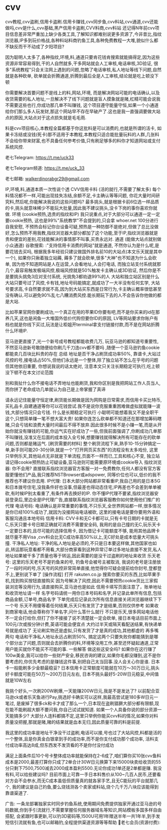 # cvv
cvv教程,cvv盗刷,信用卡盗刷.信用卡赚钱,cvv同步鱼,cvv料站,cvv通道,cvv还能做吗,cvv是什么,cvv基础,黑产信用卡盗刷,CVV料商,cvv料站
还记得N年前cvv项目信息差非常严重加上缺少各类工具,了解知识都难别说更多资源了,今非昔比,指纹浏览器,IP多到玩价格战,各种料站料商钓鱼工具,各种免费教程一大堆,貌似什么都不缺反而干不动成了夕阳项目?

因为聪明人太多了,各种指纹,环境,料,通道只要肯花钱肯搜索就能搞得定,因为这些资源非常容易得到,干的人自然就多,干多网站就会人工审核,电话审核,3D验证, 很多"系统教程"只会关注网上遇到的问题,忽略了电话审核,私人地址等线下问题,自然就是各种砍单, 砍单就会折腾通道,折腾到最后全是人工审核,结论就是吃上顿没下顿

你需要解决首要问题不是线上的料,网站,环境, 而是解决网站可能的电话确认,以及收货需要的私人地址,一旦解决不了线下问题就是盲人摸象就是赌,杠精可能会说我不需要这些也行,你成功那几单不叫赚钱, 这个项目遵守能量守恒,如果一个小通道给你们那么多人玩发财,那这个网站早不存在早破产了.这也是我一直强调要做大站点的原因,大站点对于这点损失就是毛毛雨.

料是cvv项目核心,本教程全篇都基于你这批料是可以消费的,也就是所谓的活卡, 如果卡冻结或没钱(死卡)那不适用于本教程,本教程只适合能批量玩料的人群,几张料不会给你带来财富,也不具备任何参考价值,只有刷足够多的料你才知道网站或支付系统风控.

老七Telegram: https://t.me/uck33

老七Telegram频道: https://t.me/uck_33

老七邮箱: walkerdinorabgr29@gmail.com

IP,环境,料,通道本质一次性说个透
CVV信用卡料  (活的就行,不需要了解太多)
每个料情况都不一样,可能出现挂失冻结,余额不足,卡主确认等等问题, 你花大量时间研究料,然后呢,你能解决我说的这些问题吗? 最多挑头,就是根据卡前6位选一样品质的卡,挑头就意味稀少不能玩大批量,因此我不建议挑头,没卡下岗的事你喜欢你就做.
环境 (cookie预热,选贵的指纹和IP)
我只说重点,对于大部分可以通道一定一定要cookie预热, 这也是99%"系统教学"不会提到的,只会拿 whoer.net 100分进行自我安慰, 不预热会标记你台设备可疑,预热是一种防御不是绝对,但做了总比没做好,怎么预热不用我教,指纹浏览器大部分都加了这个功能,至于IP,指纹浏览器就是贵和便宜的差别,花钱能解决的事情那不叫事,买贵永远对.
通道 (能做大站点就别做小众通道)
谷歌搜索: :"支持信用卡消费的网站"就是通道, 不然你认为是什么呢,是要花钱去买吗, 根据我多年经验只建议做国外排名前10的大站点(本文乐天就是其中一个), 如果你只揪着独立站薅, 薅多了就会砍单,很多"大神"也不知道为什么会砍单, 因为他不知道网站是人在运营,人会看地址,人会打电话, 而独立站支付系统就那几个,最容易触发极端风控,极端风控就是50%触发卡主确认或3D验证,   然后你是不是要挑头挑免3应对支付系统, 光挑免3都劝退99%的人
大站和独立站区别是什么
大站只要号过了风控,卡有钱,地址号码能搞定,就成功了一大半没有任何玄学, 大站号要求高,卡自然要求就不高,因为到大站买东西是日常行为,卡主确认概率很低甚至没有确认.可以避免90%乱七八糟消费风控.能长期玩下去的人不会告诉你他做的都是大站.

比如苹果官网你要刷成功,一个真正在用的苹果ID你要有吧,而不是你买来的id在那养几天,这也是闲鱼一大堆国外低价代购但要你ID的原因, LV等网站要求你账户有档也就是你线下买过,玩法是让柜姐开terminal拿支付链接付款,而不是在网站折腾什么环境IP.

亚马逊更直接了,光一个新号成号教程都能收费几万, 玩亚马逊的都知道号重要性,不然亚马逊新号敢随便给你刷几千刀连cvv都不要吗 ,随便一个亚马逊钓鱼cookie都能卖几百块比料贵的存在
总结
地址是否干净占刷货成功率50%, 靠谱卡,大站过风控的号,接电话占50%,但他们永远是一个整体,除了独立站不怎么在乎号的问题但其他依旧重要, 你想说我说的话太绝对, 注意本文只关注长期稳定可执行,吃上顿没下顿不在本文讨论范围

别和我扯什么你不接电话不弄地址也能刷货,我和你区别是我把网站工作人员当人,而你拼了老命成功几单就认为自己是上帝掌握了真谛

请永远记住能量守恒定律,刷货能长期做是因为网购是日常需求,而信用卡买比特币,买礼品卡,自建通道等你可以花钱尝试.我不是说你克服重重困难做虚拟就能赚一波钱,大部分情况只会亏钱.
什么是长期稳定可执行
小聪明可能想着我又不是全职干这个,只想简单赚一笔不想大富大贵! 如果你连怎么砍单都不知道还在那增加筹码瞎赌,只会亏钱和浪费大量时间最后不得不放弃.因此很多时候不是小赚一笔,而是从开始你就没有赚钱的可能,你运气实在好成功了一些,但我前面强调了,你刷成功几单那不叫赚钱,没准又在后面的成本投入全亏掉,想要赚钱就得解决所有可能存在的砍单问题,否则都是赌运气.
[刷货需要的材料]
 整个刷货流程下来,熟手10-15分钟搞定一单,新手则可能20-30分钟,就是一个"打开网页买东西"的流程没有太多戏份, 这里只举例乐天,其他站点无非就是下单流程,页面不一样而已,工具和核心不变, 独立站请记得cookie预热防止可疑设备,亚马逊则可能需要原环境或cookie导入
指纹浏览器:  你不会用? 直接联系指纹浏览器官方客服一对一免费教你,任何人都没有官方客服更懂他们产品,我只推荐NSTBrowser或adspower, 同等价位也可以,低价的我不推荐也不建议你去用.
IP代理:  日本大部分网站都非常看重IP,我自己用的是日本5G和日本拨号住宅,没我条件好也没事,但最差也得动态住宅,IP再差也不会差到单单被砍,有时候IP别太看重了,有条件再去换好的IP. 你不懂IP代理不要紧,指纹浏览器安装登录后,里边全是IP代理广告,直接联系指纹浏览器客服教你如何使用他们推广的代理
电话号码: 电话确认是非常重要的事情,不只乐天,全世界网站都一样,很多情况是你已经100%成功了,就因为没接网站电话被砍, 这里的接电话是要你要用外语和客服沟通且本地号码
信用卡料:  CVV卡和无C卡都可以,只有卡号日期的卡就是无C,乐天只要卡号日期正确就可消费不需要安全码,  我用的是自己撞的无C,玩乐天卡一定要日本的,且尽可能的选择信用卡, 因为借记卡可能额度不够, 能用其他品牌卡就尽量不用Visa ,cvv料会比无C成功率高50%以上,无C好处是成本低量大可挑头撞.
干净私人地址:  干净的私人地址是必须的,不只是日本要这样做,其他国家也如此,转运那玩意看都不用看,大部分商家看到这种异常订单过多地址直接不发货,私人地址如果被干多了质量也等于转运,因此需要的是没干过盗刷的地址来收货
乐天老号:  这里的乐天老号不是钓鱼来的号, 钓鱼号会被号主被取消, 我说的老号是注册放了一段时间的号,乐天号的风控非常简单直接,他觉得你可疑会提前给你封号,登都登不上,更别说下单了
[操作流程]
打开 rakuten.co.jp 搜索你要买的东西,比如苹果手机,找到购买按钮直接购买
因为号解决了风控,因此不需要预热cookie货比三家假装浏览等没用行为,请直接购买,亚马逊也是如此
信用卡填写页面注意了，账单地址和收货地址请一样
名字号码请统一用你日本号码和名字,并记录此单所有信息,包括商品金额,订单号,商品名字
下单完成后记录此次所有信息直接关闭浏览器继续下下一个号
乐天不用傻等着任何结果,乐天只有发货了才是结果,否则仅供参考
如果收到商家电话,他会尊称你下单名字,问什么答什么就行
不只是乐天,很多网站电话他不一定会打给你,但打了你不接接了说不清楚就一定会砍单, 接日本电话目前市面上100元/次或按分钟计费,英语可能会便宜点
大约过半天或隔天看配送结果,有快递单号就是成功了
无论刷实物还是虚拟,只有发货了才是真的成功,其他都虚的
再多嘴两句
电话和干净私人地址永远占刷货50%, 搞定这两个只要失败你都能猜到是哪个部分出了问题,否则就会去折腾你的料,环境等没用工作,甚至还怀疑起通道,正常用户能买就你不能买不可能的事.
一些解答
做这些这安全吗?
如果你在这行赚了100w美金,我可以给你一些财产安全,移民咨询的建议,如果你毛都没赚到,这不是你要考虑的,你优先考虑的是赚钱这件事,别把自己太当回事.没人会关心你是谁. 
日本卡一般能刷多少金额最稳妥?
日本信用卡正常额度可能就在10万～30万日元,挑头好卡额度可能在50万～200万日元左右, 日本不挑头最好5-20W日元稳妥,中间值就是10W左右

我挑个好头,一次刷200W刷爆,一天能赚200W日元,我是不是发达了?
以前配合亚马逊ck或者乐天鱼进行Pay,挑选好卡确实可以这样,我最高尝试是180多W日元一笔过, 是废掉了很多ck和卡才成了那么一个,日本现在盗刷猖獗大部分都有限额,现在能不能刷超大额不要问我,你自己试试就知道.
如果一个人具备你说的部分资源一天能搞多少?
大部分人连料都搞不定,这里只举例你能买cvv料的情况,如果你对料质量没把握,那就是赌,赌的结果就是血本无归,因此质量可靠的料是前提.

我这里的成功率是地址干净没干过盗刷,电话可以接,号也过了大站风控,料都是活的一个整体,且是你真金白银拿到手的成功率,而不是你支付成功那个成功率, 活料支付成功率高达8成,但东西发不发货看的不是你付没付成功

满足上面条件后10个号卡整体成功率就能保持在2-6成了,咱们算你买10张cvv鱼料成本是2000,最差打算你只成了2单合计30W日元换算下来15000块卖给收货的55分只剩下7500,7500减去2000成本盈利5500.无论你成功1单还是2单都是赚.
我没有料,可以给些建议吗?
目前市面上可靠一手日本料售价从100~几百人民币,还要看对方会不会参水,而无C成本虽低但质量真的就各家手艺,且无C能玩的平台就那几个, 我的建议是自己钓鱼,要么烧钱测各个卖家或料站,烧个几千万八块应该能得到靠谱渠道了.

广告:  一条龙部署独家实时同步钓鱼系统,使用期间免费提供独家开通过亚马逊的号码数据,你到手引流就行,不需要掌握任何服务器域名等知识,网站模板多国多样自由搭配, 会紧跟时事更新,可以钓3D密码等,1500U可用1年赠送半年一共1年半,到手发短信引流就有鱼,也可以邮箱钓,全程提供渠道资源等等帮助
🚀老七会员(资源付费):
